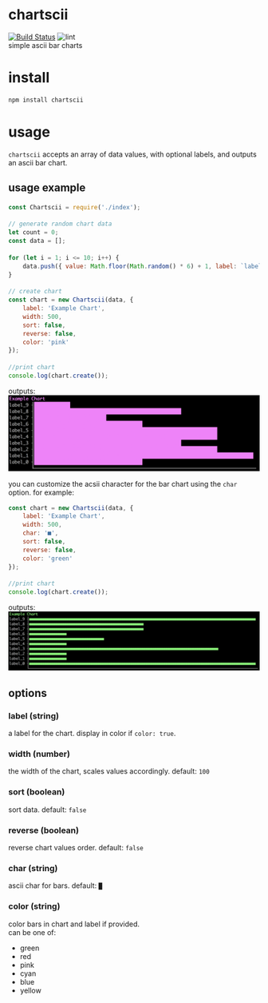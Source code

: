 # chartscii
[![Build Status](https://travis-ci.org/tool3/chartscii.svg?branch=master)](https://travis-ci.org/tool3/chartscii) ![lint](https://github.com/tool3/chartscii/workflows/lint/badge.svg)   
simple ascii bar charts

# install
```bash
npm install chartscii
```

# usage
`chartscii` accepts an array of data values, with optional labels, and outputs an ascii bar chart.   

## usage example
```js
const Chartscii = require('./index');

// generate random chart data
let count = 0;
const data = [];

for (let i = 1; i <= 10; i++) {
    data.push({ value: Math.floor(Math.random() * 6) + 1, label: `label_${count++}` });
}

// create chart
const chart = new Chartscii(data, {
    label: 'Example Chart',
    width: 500,
    sort: false,
    reverse: false,
    color: 'pink'
});

//print chart
console.log(chart.create());
```

outputs:
![img](img/example.png)

you can customize the acsii character for the bar chart using the `char` option. for example:   
```js
const chart = new Chartscii(data, {
    label: 'Example Chart',
    width: 500,
    char: '■',
    sort: false,
    reverse: false,
    color: 'green'
});

//print chart
console.log(chart.create());
```

outputs:   
![example](img/example_char.png)

## options

### label (string)
  a label for the chart. display in color if `color: true`.
### width (number)
  the width of the chart, scales values accordingly. default: `100`
### sort (boolean)
  sort data. default: `false`
### reverse (boolean)
  reverse chart values order. default: `false`

### char (string)
  ascii char for bars. default: `█`
### color (string)
  color bars in chart and label if provided.   
  can be one of:
  - green
  - red
  - pink
  - cyan
  - blue
  - yellow